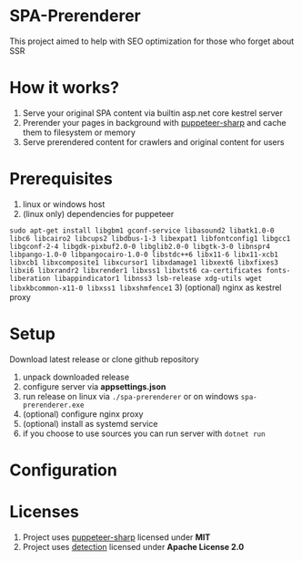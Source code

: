 # SPA-Prerenderer
This project aimed to help with SEO optimization for those who forget about SSR


# How it works?
1) Serve your original SPA content via builtin asp.net core kestrel server
2) Prerender your pages in background with [puppeteer-sharp](https://github.com/hardkoded/puppeteer-sharp) and cache them to filesystem or memory
3) Serve prerendered content for crawlers and original content for users

# Prerequisites
1) linux or windows host
2) (linux only) dependencies for puppeteer

```sudo apt-get install libgbm1 gconf-service libasound2 libatk1.0-0 libc6 libcairo2 libcups2 libdbus-1-3 libexpat1 libfontconfig1 libgcc1 libgconf-2-4 libgdk-pixbuf2.0-0 libglib2.0-0 libgtk-3-0 libnspr4 libpango-1.0-0 libpangocairo-1.0-0 libstdc++6 libx11-6 libx11-xcb1 libxcb1 libxcomposite1 libxcursor1 libxdamage1 libxext6 libxfixes3 libxi6 libxrandr2 libxrender1 libxss1 libxtst6 ca-certificates fonts-liberation libappindicator1 libnss3 lsb-release xdg-utils wget libxkbcommon-x11-0 libxss1 libxshmfence1```
3) (optional) nginx as kestrel proxy


# Setup

Download latest release or clone github repository
1) unpack downloaded release
2) configure server via **appsettings.json**
3) run release on linux via ```./spa-prerenderer```
or on windows ```spa-prerenderer.exe```
4) (optional) configure nginx proxy
5) (optional) install as systemd service
6) if you choose to use sources you can run server with ```dotnet run```


# Configuration


# Licenses
1) Project uses [puppeteer-sharp](https://github.com/hardkoded/puppeteer-sharp) licensed under **MIT**
1) Project uses [detection](https://github.com/wangkanai/Detection) licensed under **Apache License 2.0**